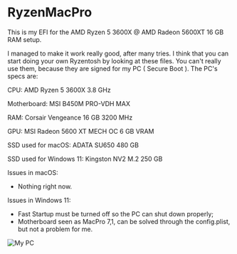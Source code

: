 # RyzenMacPro
This is my EFI for the AMD Ryzen 5 3600X @ AMD Radeon 5600XT 16 GB RAM setup.

I managed to make it work really good, after many tries. I think that you can start doing your own Ryzentosh by looking at these files. You can't really use them, because they are signed for my PC ( Secure Boot ).
The PC's specs are:
<p>CPU: AMD Ryzen 5 3600X 3.8 GHz</p>
<p>Motherboard: MSI B450M PRO-VDH MAX</p>
<p>RAM: Corsair Vengeance 16 GB 3200 MHz</p>
<p>GPU: MSI Radeon 5600 XT MECH OC 6 GB VRAM</p>
<p>SSD used for macOS: ADATA SU650 480 GB</p>
<p>SSD used for Windows 11: Kingston NV2 M.2 250 GB</p>

Issues in macOS:
<ul>
  <li>Nothing right now.</li>
</ul>

Issues in Windows 11:
<ul>
  <li>Fast Startup must be turned off so the PC can shut down properly;</li>
  <li>Motherboard seen as MacPro 7,1, can be solved through the config.plist, but not a problem for me.</li>
</ul>



![My PC](https://github.com/pterodactylstfw/RyzenMacPro/assets/93159473/d0094320-ce90-49aa-96d6-8d54d747db6c)

